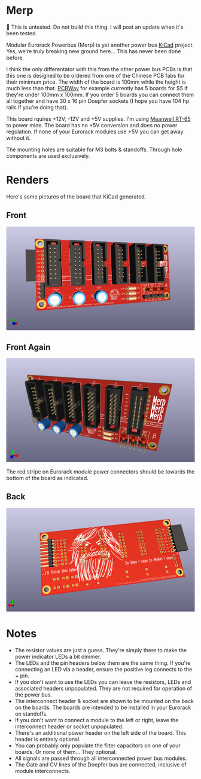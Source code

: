 # Merp

🛑 This is untested. Do not build this thing. I will post an update when it's been tested.

Modular Eurorack Powerbus (Merp) is yet another power bus [KiCad](https://www.kicad.org/) project. Yes, we're truly breaking new ground here... This has never been done before.

I think the only differentator with this from the other power bus PCBs is that this one is designed to be ordered from one of the Chinese PCB fabs for their minimum price. The width of the board is 100mm while the height is much less than that. [PCBWay](https://www.pcbway.com/) for example currently has 5 boards for $5 if they're under 100mm x 100mm. If you order 5 boards you can connect them all together and have 30 x 16 pin Doepfer sockets (I hope you have 104 hp rails if you're doing that). 

This board rquires +12V, -12V and +5V supplies. I'm using [Meanwell RT-65](https://www.meanwell.com/webapp/product/search.aspx?prod=RT-65) to power mine. The board has no +5V conversion and does no power regulation. If none of your Eurorack modules use +5V you can get away without it.

The mounting holes are suitable for M3 bolts & standoffs. Through hole components are used exclusively.  

# Renders

Here's some pictures of the board that KiCad generated.

## Front

![](images/merp_front.png?raw=true)

## Front Again

![](images/merp_front2.png?raw=true)

The red stripe on Eurorack module power connectors should be towards the bottom of the board as indicated.

## Back

![](images/merp_back.png?raw=true)

# Notes

- The resistor values are just a guess. They're simply there to make the power indicator LEDs a bit dimmer.
- The LEDs and the pin headers below them are the same thing. If you're connecting an LED via a header, ensure the positive leg connects to the + pin.
- If you don't want to use the LEDs you can leave the resistors, LEDs and associated headers unpopulated. They are not required for operation of the power bus.
- The interconnect header & socket are shown to be mounted on the back on the boards. The boards are intended to be installed in your Eurorack on standoffs.
- If you don't want to connect a module to the left or right, leave the interconnect header or socket unpopulated.
- There's an additional power header on the left side of the board. This header is entirely optional.
- You can probably only populate the filter capacitors on one of your boards. Or none of them... They optional.
- All signals are passed through all interconnected power bus modules.
- The Gate and CV lines of the Doepfer bus are connected, inclusive of module interconnects.
